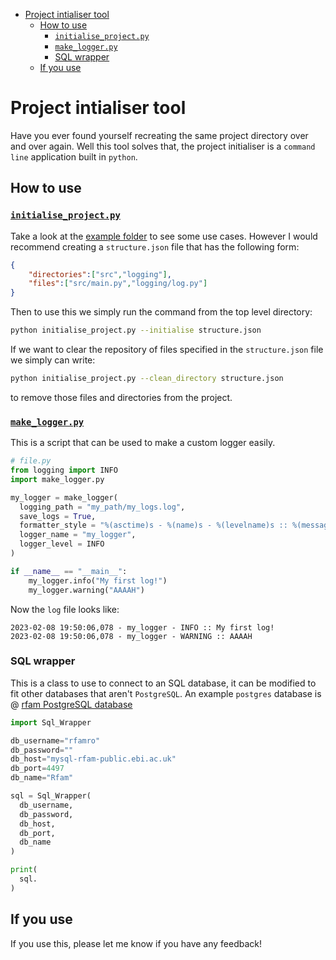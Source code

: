 - [Project intialiser tool](#project-intialiser-tool)
  - [How to use](#how-to-use)
    - [`initialise_project.py`](#initialise_projectpy)
    - [`make_logger.py`](#make_loggerpy)
    - [SQL wrapper](#sql-wrapper)
  - [If you use](#if-you-use)

# Project intialiser tool

Have you ever found yourself recreating the same project directory over and over again. Well this tool solves that, the project initialiser is a `command line` application built in `python`.

## How to use

### [`initialise_project.py`](https://github.com/BenjaminWills/project-initialiser/blob/master/src/initialise_project.py)

Take a look at the [example folder](https://github.com/BenjaminWills/project-initialiser/tree/master/example_usecases) to see some use cases. However I would recommend creating a `structure.json` file that has the following form:

```JSON
{
    "directories":["src","logging"],
    "files":["src/main.py","logging/log.py"]
}
```

Then to use this we simply run the command from the top level directory:

```sh
python initialise_project.py --initialise structure.json
```

If we want to clear the repository of files specified in the `structure.json` file we simply can write:

```sh
python initialise_project.py --clean_directory structure.json
```

to remove those files and directories from the project.

### [`make_logger.py`](https://github.com/BenjaminWills/project-initialiser/blob/master/src/make_logger.py)

This is a script that can be used to make a custom logger easily.

```python
# file.py
from logging import INFO
import make_logger.py

my_logger = make_logger(
  logging_path = "my_path/my_logs.log",
  save_logs = True,
  formatter_style = "%(asctime)s - %(name)s - %(levelname)s :: %(message)s",
  logger_name = "my_logger",
  logger_level = INFO
)

if __name__ == "__main__":
    my_logger.info("My first log!")
    my_logger.warning("AAAAH")
```

Now the `log` file looks like:

```log
2023-02-08 19:50:06,078 - my_logger - INFO :: My first log!
2023-02-08 19:50:06,078 - my_logger - WARNING :: AAAAH
```

### SQL wrapper

This is a class to use to connect to an SQL database, it can be modified to fit other databases that aren't `PostgreSQL`. An example `postgres` database is @ [rfam PostgreSQL database](https://docs.rfam.org/en/latest/database.html)

```python
import Sql_Wrapper

db_username="rfamro"
db_password=""
db_host="mysql-rfam-public.ebi.ac.uk"
db_port=4497
db_name="Rfam"

sql = Sql_Wrapper(
  db_username,
  db_password,
  db_host,
  db_port,
  db_name
)

print(
  sql.
)
```

## If you use

If you use this, please let me know if you have any feedback!
